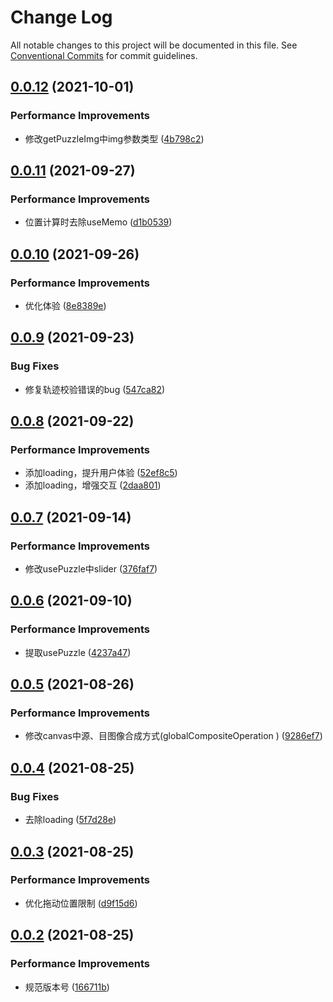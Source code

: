 # Change Log

All notable changes to this project will be documented in this file.
See [Conventional Commits](https://conventionalcommits.org) for commit guidelines.

## [0.0.12](https://github.com/mrrs878/gear/compare/@mrrs878/sliding-puzzle@0.0.11...@mrrs878/sliding-puzzle@0.0.12) (2021-10-01)


### Performance Improvements

* 修改getPuzzleImg中img参数类型 ([4b798c2](https://github.com/mrrs878/gear/commit/4b798c21d3cf34036d73c4c58166a33c201593b8))





## [0.0.11](https://github.com/mrrs878/gear/compare/@mrrs878/sliding-puzzle@0.0.10...@mrrs878/sliding-puzzle@0.0.11) (2021-09-27)


### Performance Improvements

* 位置计算时去除useMemo ([d1b0539](https://github.com/mrrs878/gear/commit/d1b0539a5164038bc13d13d5075bf931dfb113ce))





## [0.0.10](https://github.com/mrrs878/gear/compare/@mrrs878/sliding-puzzle@0.0.9...@mrrs878/sliding-puzzle@0.0.10) (2021-09-26)


### Performance Improvements

* 优化体验 ([8e8389e](https://github.com/mrrs878/gear/commit/8e8389e04a1c28a6dd6120c0cd76c50f187185f5))





## [0.0.9](https://github.com/mrrs878/gear/compare/@mrrs878/sliding-puzzle@0.0.8...@mrrs878/sliding-puzzle@0.0.9) (2021-09-23)


### Bug Fixes

* 修复轨迹校验错误的bug ([547ca82](https://github.com/mrrs878/gear/commit/547ca8234c0eb3c8f6e7c3fd944898b7f9196f2e))





## [0.0.8](https://github.com/mrrs878/gear/compare/@mrrs878/sliding-puzzle@0.0.7...@mrrs878/sliding-puzzle@0.0.8) (2021-09-22)


### Performance Improvements

* 添加loading，提升用户体验 ([52ef8c5](https://github.com/mrrs878/gear/commit/52ef8c5d3237e3ffdfd95e371dac8002c3f667b6))
* 添加loading，增强交互 ([2daa801](https://github.com/mrrs878/gear/commit/2daa801bf448a1f3dd1cdfd86cd76a697a6c186c))





## [0.0.7](https://github.com/mrrs878/gear/compare/@mrrs878/sliding-puzzle@0.0.6...@mrrs878/sliding-puzzle@0.0.7) (2021-09-14)


### Performance Improvements

* 修改usePuzzle中slider ([376faf7](https://github.com/mrrs878/gear/commit/376faf7a4e8f27abfa2b9bbee2ee7425d676a0df))





## [0.0.6](https://github.com/mrrs878/gear/compare/@mrrs878/sliding-puzzle@0.0.5...@mrrs878/sliding-puzzle@0.0.6) (2021-09-10)


### Performance Improvements

* 提取usePuzzle ([4237a47](https://github.com/mrrs878/gear/commit/4237a47053429758e20277ec74431cc410b2bdec))





## [0.0.5](https://github.com/mrrs878/gear/compare/@mrrs878/sliding-puzzle@0.0.4...@mrrs878/sliding-puzzle@0.0.5) (2021-08-26)


### Performance Improvements

* 修改canvas中源、目图像合成方式(globalCompositeOperation ) ([9286ef7](https://github.com/mrrs878/gear/commit/9286ef781ae53351f859db67dec757cd1df1c6de))





## [0.0.4](https://github.com/mrrs878/gear/compare/@mrrs878/sliding-puzzle@0.0.3...@mrrs878/sliding-puzzle@0.0.4) (2021-08-25)


### Bug Fixes

* 去除loading ([5f7d28e](https://github.com/mrrs878/gear/commit/5f7d28e4106e329a4b695118ea0bd3cc09b9ce97))





## [0.0.3](https://github.com/mrrs878/gear/compare/@mrrs878/sliding-puzzle@0.0.1...@mrrs878/sliding-puzzle@0.0.3) (2021-08-25)


### Performance Improvements

* 优化拖动位置限制 ([d9f15d6](https://github.com/mrrs878/gear/commit/d9f15d6a8b56715073c66fd68b204d4790fece39))





## [0.0.2](https://github.com/mrrs878/gear/compare/@mrrs878/sliding-puzzle@0.0.1...@mrrs878/sliding-puzzle@0.0.2) (2021-08-25)


### Performance Improvements

* 规范版本号 ([166711b](https://github.com/mrrs878/gear/commit/166711b56df79467c4d526a9f4ab5670c593b9ec))
